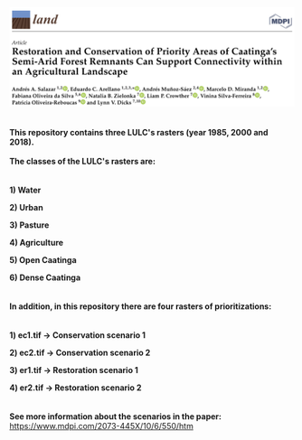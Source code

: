 [![](portada_paper.png)](https://www.mdpi.com/2073-445X/10/6/550/htm)
\
\
\
**This repository contains three LULC's rasters (year 1985, 2000 and 2018).**
\
\
**The classes of the LULC's rasters are:** 
\
\
\
**1) Water**

**2) Urban**

**3) Pasture**

**4) Agriculture**

**5) Open Caatinga**

**6) Dense Caatinga**
\
\
\
**In addition, in this repository there are four rasters of prioritizations:**
\
\
\
**1) ec1.tif -> Conservation scenario 1**

**2) ec2.tif -> Conservation scenario 2**

**3) er1.tif -> Restoration scenario 1**

**4) er2.tif -> Restoration scenario 2**
\
\
\
**See more information about the scenarios in the paper:** https://www.mdpi.com/2073-445X/10/6/550/htm
